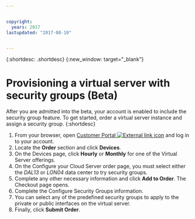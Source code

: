 ```yaml
---


copyright:
  years: 2017
lastupdated: "2017-08-10"


---
```


{:shortdesc: .shortdesc}
{:new_window: target="_blank"}


# Provisioning a virtual server with security groups (Beta)

After you are admitted into the beta, your account is enabled to include the security group feature. To get started, order a virtual server 
instance and assign a security group.
{:shortdesc}
 
1. From your browser, open [Customer Portal ![External link icon](../../icons/launch-glyph.svg "External link icon")](https://control.softlayer.com/) and log in to your account.
2. Locate the **Order** section and click **Devices**.
3. On the Devices page, click **Hourly** or **Monthly** for one of the Virtual Server offerings.
4. On the Configure your Cloud Server order page, you must select either the *DAL13* or *LON04* data center to try security groups.
5. Complete any other necessary information and click **Add to Order**. The Checkout page opens.
6. Complete the Configure Security Groups information.
7. You can select any of the predefined security groups to apply to the private or public interfaces on the virtual server.
8. Finally, click **Submit Order**.


